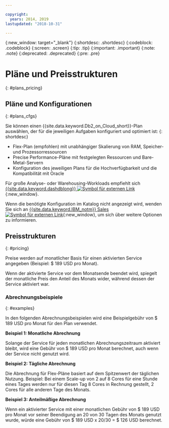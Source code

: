 ```yaml
---

copyright:
  years: 2014, 2019
lastupdated: "2018-10-31"

---
```


<!-- Attribute definitions --> 
{:new_window: target="_blank"}
{:shortdesc: .shortdesc}
{:codeblock: .codeblock}
{:screen: .screen}
{:tip: .tip}
{:important: .important}
{:note: .note}
{:deprecated: .deprecated}
{:pre: .pre}

# Pläne und Preisstrukturen
{: #plans_pricing}

## Pläne und Konfigurationen
{: #plans_cfgs}

Sie können einen {{site.data.keyword.Db2_on_Cloud_short}}-Plan auswählen, der für die jeweiligen Aufgaben konfiguriert und optimiert ist:
{: shortdesc}

   * Flex-Plan (empfohlen) mit unabhängiger Skalierung von RAM, Speicher- und Prozessorressourcen
   * Precise Performance-Pläne mit festgelegten Ressourcen und Bare-Metal-Servern
   * Konfiguration des jeweiligen Plans für die Hochverfügbarkeit und die Kompatibilität mit Oracle

Für große Analyse- oder Warehousing-Workloads empfiehlt sich [{{site.data.keyword.dashdblong}} ![Symbol für externen Link](../../icons/launch-glyph.svg "Symbol für externen Link")](https://www.ibm.com/cloud/db2-warehouse-on-cloud){:new_window}.

Wenn die benötigte Konfiguration im Katalog nicht angezeigt wird, wenden Sie sich an [{{site.data.keyword.IBM_notm}} Sales ![Symbol für externen Link](../../icons/launch-glyph.svg "Symbol für externen Link")](https://www.ibm.com/connect/ibm/us/en/?lnk=fcw){:new_window}, um sich über weitere Optionen zu informieren.

## Preisstrukturen
{: #pricing}

Preise werden auf monatlicher Basis für einen aktivierten Service angegeben (Beispiel: $ 189 USD pro Monat).  

Wenn der aktivierte Service vor dem Monatsende beendet wird, spiegelt der monatliche Preis den Anteil des Monats wider, während dessen der Service aktiviert war. 

### Abrechnungsbeispiele
{: #examples}

In den folgenden Abrechnungsbeispielen wird eine Beispielgebühr von $ 189 USD pro Monat für den Plan verwendet. 

**Beispiel 1: Monatliche Abrechnung**

Solange der Service für jeden monatlichen Abrechnungszeitraum aktiviert bleibt, wird eine Gebühr von $ 189 USD pro Monat berechnet, auch wenn der Service nicht genutzt wird. 

**Beispiel 2: Tägliche Abrechnung**

Die Abrechnung für Flex-Pläne basiert auf dem Spitzenwert der täglichen Nutzung. Beispiel: Bei einem Scale-up von 2 auf 8 Cores für eine Stunde eines Tages werden nur für diesen Tag 8 Cores in Rechnung gestellt, 2 Cores für alle anderen Tage des Monats.

**Beispiel 3: Anteilmäßige Abrechnung**

Wenn ein aktivierter Service mit einer monatlichen Gebühr von $ 189 USD pro Monat vor seiner Beendigung an 20 von 30 Tagen des Monats genutzt wurde, würde eine Gebühr von $ 189 USD x 20/30 = $ 126 USD berechnet. 

